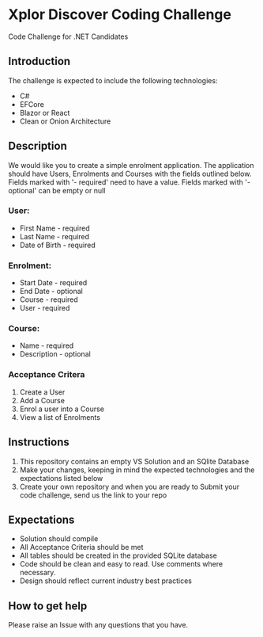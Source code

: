 # Xplor Discover Coding Challenge
Code Challenge for .NET Candidates

## Introduction
The challenge is expected to include the following technologies:
* C#
* EFCore
* Blazor or React
* Clean or Onion Architecture

## Description
We would like you to create a simple enrolment application.
The application should have Users, Enrolments and Courses with the fields outlined below. Fields marked with '- required' need to have a value. Fields marked with '- optional' can be empty or null

### User:
* First Name - required
* Last Name - required
* Date of Birth - required

### Enrolment:
* Start Date - required
* End Date - optional
* Course - required
* User - required

### Course:
* Name - required
* Description - optional

### Acceptance Critera
1. Create a User
2. Add a Course
3. Enrol a user into a Course
4. View a list of Enrolments

## Instructions
1. This repository contains an empty VS Solution and an SQlite Database
2. Make your changes, keeping in mind the expected technologies and the expectations listed below
3. Create your own repository and when you are ready to Submit your code challenge, send us the link to your repo

## Expectations
* Solution should compile
* All Acceptance Criteria should be met
* All tables should be created in the provided SQLite database
* Code should be clean and easy to read. Use comments where necessary.
* Design should reflect current industry best practices
  
## How to get help
Please raise an Issue with any questions that you have.
